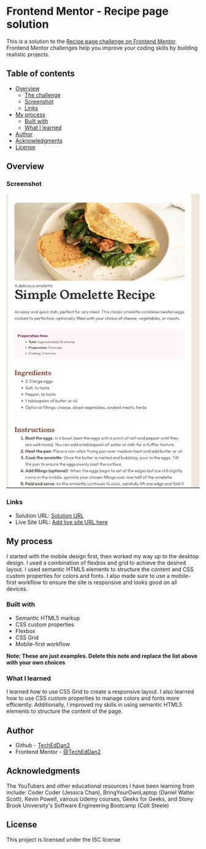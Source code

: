 # Frontend Mentor - Recipe page solution

This is a solution to the [Recipe page challenge on Frontend Mentor](https://www.frontendmentor.io/challenges/recipe-page-KiTsR8QQKm). Frontend Mentor challenges help you improve your coding skills by building realistic projects. 

## Table of contents

- [Overview](#overview)
  - [The challenge](#the-challenge)
  - [Screenshot](#screenshot)
  - [Links](#links)
- [My process](#my-process)
  - [Built with](#built-with)
  - [What I learned](#what-i-learned)
- [Author](#author)
- [Acknowledgments](#acknowledgments)
- [License](#license) 


## Overview

### Screenshot

![Final Verson Desktop](./assets/images/screenshot.png)


### Links

- Solution URL: [Solution URL](https://github.com/TechEdDan2/RecipePageFM)
- Live Site URL: [Add live site URL here](https://your-live-site-url.com)

## My process
I started with the mobile design first, then worked my way up to the desktop design. I used a combination of flexbox and grid to achieve the desired layout. I used semantic HTML5 elements to structure the content and CSS custom properties for colors and fonts. I also made sure to use a mobile-first workflow to ensure the site is responsive and looks good on all devices.

### Built with

- Semantic HTML5 markup
- CSS custom properties
- Flexbox
- CSS Grid
- Mobile-first workflow

**Note: These are just examples. Delete this note and replace the list above with your own choices**

### What I learned
I learned how to use CSS Grid to create a responsive layout. I also learned how to use CSS custom properties to manage colors and fonts more efficiently. Additionally, I improved my skills in using semantic HTML5 elements to structure the content of the page.


## Author
- Github - [TechEdDan2](https://github.com/TechEdDan2)
- Frontend Mentor - [@TechEdDan2](https://www.frontendmentor.io/profile/TechEdDan2)

## Acknowledgments
The YouTubers and other educational resources I have been learning from include: Coder Coder (Jessica Chan), BringYourOwnLaptop (Daniel Walter Scott), Kevin Powell, vairous Udemy courses, Geeks for Geeks, and Stony Brook University's Software Engineering Bootcamp (Colt Steele) 

## License
This project is licensed under the ISC license
